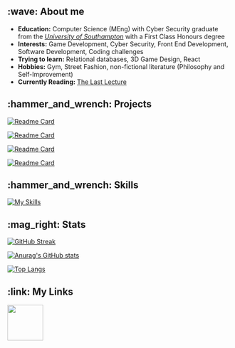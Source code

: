 <h2 align="left">:wave:	About me 	</h2>

- **Education:**  Computer Science (MEng) with Cyber Security graduate from the [*University of Southampton*](https://www.southampton.ac.uk/) with a First Class Honours degree
- **Interests:** Game Development, Cyber Security, Front End Development, Software Development, Coding challenges 
- **Trying to learn:** Relational databases, 3D Game Design, React
- **Hobbies:** Gym, Street Fashion, non-fictional literature (Philosophy and Self-Improvement)
- **Currently Reading:** [The Last Lecture](https://www.amazon.co.uk/Last-Lecture-Achieving-Childhood-Lessons/dp/0340978503)

<!-- :blue_heart:	Unordered sub-list. 

:purple_heart: Unordered sub-list. -->



<h2 align="left">:hammer_and_wrench: Projects	</h2>

[![Readme Card](https://github-readme-stats.vercel.app/api/pin/?username=jack-pap&repo=Summoners-Card&theme=dark )](https://github.com/jack-pap/Summoners-Card)

[![Readme Card](https://github-readme-stats.vercel.app/api/pin/?username=jack-pap&repo=TetrECS&theme=dark )](https://github.com/jack-pap/TetrECS)

[![Readme Card](https://github-readme-stats.vercel.app/api/pin/?username=jack-pap&repo=cheat-detection-tool&theme=dark )](https://github.com/jack-pap/cheat-detection-tool)

[![Readme Card](https://github-readme-stats.vercel.app/api/pin/?username=jack-pap&repo=Riot-Data-Processing&theme=dark )](https://github.com/jack-pap/Riot-Data-Processing)

<!--[![Readme Card](https://github-readme-stats.vercel.app/api/pin/?username=jack-pap&repo=personal-website&theme=tokyonight )](https://github.com/jack-pap/personal-website) -->


<h2 align="left">:hammer_and_wrench: Skills	</h2>

[![My Skills](https://skillicons.dev/icons?i=github,git,java,cs,c,html,css,javascript,python,haskell,unity,react&perline=4)](https://skillicons.dev)

<h2 align="left">	:mag_right: Stats </h2>

[![GitHub Streak](https://streak-stats.demolab.com/?user=jack-pap&theme=dark)](https://git.io/streak-stats)

[![Anurag's GitHub stats](https://github-readme-stats.vercel.app/api?username=jack-pap&count_private=true&theme=dark&rank_icon=github)](https://github.com/anuraghazra/github-readme-stats)


[![Top Langs](https://github-readme-stats.vercel.app/api/top-langs/?username=jack-pap&layout=compact&count_private=true&theme=dark )](https://github.com/anuraghazra/github-readme-stats)

<h2 align="left">:link: My Links </h2>


<p align="left">
  <a href="https://www.linkedin.com/in/jack-papaioannou-b073251b3/">
    <img src="https://user-images.githubusercontent.com/62362994/166345038-a807a7c2-dc56-4472-84af-2cdda1a0a234.png" width="80" >

 <!-- <a href="https://open.spotify.com/user/djpentakill?si=9d11e8c18d744ad8">
    <img src="https://user-images.githubusercontent.com/62362994/166345029-65eb7843-232a-498c-b1f2-db88e8ce15e9.png" width="100" >
-->
  
</p>

 
                                                                                                                             
            
                                                                                                                            
                                                                                                             
                                                                                                                     


                                                               
          
                                                   
